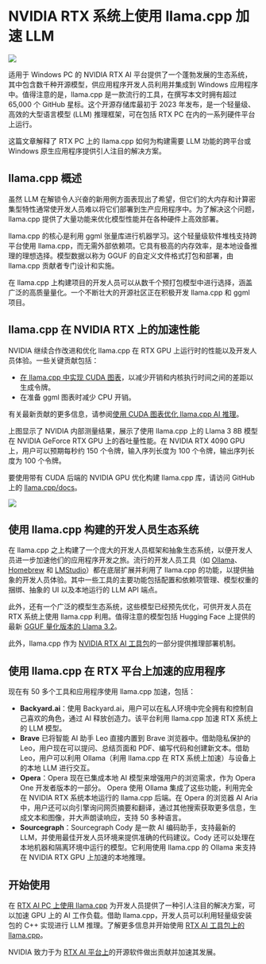 #  NVIDIA RTX 系统上使用 llama.cpp 加速 LLM

![](https://developer-blogs.nvidia.com/wp-content/uploads/2024/10/image1.jpg)


适用于 Windows PC 的 NVIDIA RTX AI 平台提供了一个蓬勃发展的生态系统，其中包含数千种开源模型，供应用程序开发人员利用并集成到 Windows 应用程序中。值得注意的是，llama.cpp 是一款流行的工具，在撰写本文时拥有超过 65,000 个 GitHub 星标。这个开源存储库最初于 2023 年发布，是一个轻量级、高效的大型语言模型 (LLM) 推理框架，可在包括 RTX PC 在内的一系列硬件平台上运行。

这篇文章解释了 RTX PC 上的 llama.cpp 如何为构建需要 LLM 功能的跨平台或 Windows 原生应用程序提供引人注目的解决方案。

## llama.cpp 概述
虽然 LLM 在解锁令人兴奋的新用例方面表现出了希望，但它们的大内存和计算密集型特性通常使开发人员难以将它们部署到生产应用程序中。为了解决这个问题，llama.cpp 提供了大量功能来优化模型性能并在各种硬件上高效部署。

llama.cpp 的核心是利用 ggml 张量库进行机器学习。这个轻量级软件堆栈支持跨平台使用 llama.cpp，而无需外部依赖项。它具有极高的内存效率，是本地设备推理的理想选择。模型数据以称为 GGUF 的自定义文件格式打包和部署，由 llama.cpp 贡献者专门设计和实施。

在 llama.cpp 上构建项目的开发人员可以从数千个预打包模型中进行选择，涵盖广泛的高质量量化。一个不断壮大的开源社区正在积极开发 llama.cpp 和 ggml 项目。

## llama.cpp 在 NVIDIA RTX 上的加速性能
NVIDIA 继续合作改进和优化 llama.cpp 在 RTX GPU 上运行时的性能以及开发人员体验。一些关键贡献包括：

* [在 llama.cpp 中实现 CUDA 图表](https://developer.nvidia.com/blog/optimizing-llama-cpp-ai-inference-with-cuda-graphs/)，以减少开销和内核执行时间之间的差距以生成令牌。
* 在准备 ggml 图表时减少 CPU 开销。

有关最新贡献的更多信息，请参阅[使用 CUDA 图表优化 llama.cpp AI 推理](https://developer.nvidia.com/blog/optimizing-llama-cpp-ai-inference-with-cuda-graphs/)。

上图显示了 NVIDIA 内部测量结果，展示了使用 llama.cpp 上的 Llama 3 8B 模型在 NVIDIA GeForce RTX GPU 上的吞吐量性能。在 NVIDIA RTX 4090 GPU 上，用户可以预期每秒约 150 个令牌，输入序列长度为 100 个令牌，输出序列长度为 100 个令牌。

要使用带有 CUDA 后端的 NVIDIA GPU 优化构建 llama.cpp 库，请访问 GitHub 上的 [llama.cpp/docs](https://github.com/ggerganov/llama.cpp/blob/master/docs/build.md#cuda)。

![](https://developer-blogs.nvidia.com/wp-content/uploads/2024/10/image2.png)


## 使用 llama.cpp 构建的开发人员生态系统
在 llama.cpp 之上构建了一个庞大的开发人员框架和抽象生态系统，以便开发人员进一步加速他们的应用程序开发之旅。流行的开发人员工具（如 [Ollama](https://ollama.com/)、[Homebrew](http://jan.ai/) 和 [LMStudio](https://lmstudio.ai/)）都在底层扩展并利用了 llama.cpp 的功能，以提供抽象的开发人员体验。其中一些工具的主要功能包括配置和依赖项管理、模型权重的捆绑、抽象的 UI 以及本地运行的 LLM API 端点。

此外，还有一个广泛的模型生态系统，这些模型已经预先优化，可供开发人员在 RTX 系统上使用 llama.cpp 利用。值得注意的模型包括 Hugging Face 上提供的最新 [GGUF 量化版本的 Llama 3.2](https://huggingface.co/bartowski/Meta-Llama-3.1-8B-Instruct-GGUF)。

此外，llama.cpp 作为 [NVIDIA RTX AI 工具包](https://github.com/NVIDIA/RTX-AI-Toolkit/blob/main/llm-deployment/llama.cpp_deployment.md)的一部分提供推理部署机制。


## 使用 llama.cpp 在 RTX 平台上加速的应用程序

现在有 50 多个工具和应用程序使用 llama.cpp 加速，包括：

* **Backyard.ai**：使用 Backyard.ai，用户可以在私人环境中完全拥有和控制自己喜欢的角色，通过 AI 释放创造力。该平台利用 llama.cpp 加速 RTX 系统上的 LLM 模型。
* **Brave** 已将智能 AI 助手 Leo 直接内置到 Brave 浏览器中。借助隐私保护的 Leo，用户现在可以提问、总结页面和 PDF、编写代码和创建新文本。借助 Leo，用户可以利用 Ollama（利用 llama.cpp 在 RTX 系统上加速）与设备上的本地 LLM 进行交互。
* **Opera**：Opera 现在已集成本地 AI 模型来增强用户的浏览需求，作为 Opera One 开发者版本的一部分。 Opera 使用 Ollama 集成了这些功能，利用完全在 NVIDIA RTX 系统本地运行的 llama.cpp 后端。在 Opera 的浏览器 AI Aria 中，用户还可以向引擎询问网页摘要和翻译，通过其他搜索获取更多信息，生成文本和图像，并大声朗读响应，支持 50 多种语言。
* **Sourcegraph**：Sourcegraph Cody 是一款 AI 编码助手，支持最新的 LLM，并使用最佳开发人员环境来提供准确的代码建议。Cody 还可以处理在本地机器和隔离环境中运行的模型。它利用使用 llama.cpp 的 Ollama 来支持在 NVIDIA RTX GPU 上加速的本地推理。

## 开始使用
在 [RTX AI PC 上使用 llama.cpp](https://github.com/ggerganov/llama.cpp/blob/master/docs/build.md#cuda) 为开发人员提供了一种引人注目的解决方案，可以加速 GPU 上的 AI 工作负载。借助 llama.cpp，开发人员可以利用轻量级安装包的 C++ 实现进行 LLM 推理。了解更多信息并开始使用 [RTX AI 工具包上的 llama.cpp](https://github.com/NVIDIA/RTX-AI-Toolkit/blob/main/llm-deployment/llama.cpp_deployment.md)。

NVIDIA 致力于为 [RTX AI 平台上](https://www.nvidia.com/en-us/ai-on-rtx/)的开源软件做出贡献并加速其发展。




































